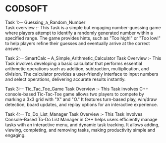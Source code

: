 # CODSOFT
Task 1:--
Guessing_a_Random_Number  
Task overview :- This Task is a simple but engaging number-guessing game where players attempt to identify a randomly generated number within a specified range. The game provides hints, such as "Too high!" or "Too low!" to help players refine their guesses and eventually arrive at the correct answer.


Task 2:--
SmartCalc – A_Simple_Arithmetic_Calculator
Task Overview :- This Task involves developing a basic calculator that performs essential arithmetic operations such as addition, subtraction, multiplication, and division. The calculator provides a user-friendly interface to input numbers and select operations, delivering accurate results instantly.


Task 3:--
Tic_Tac_Toe_Game
Task Overview :- This Task involves C++ console-based Tic-Tac-Toe game allows two players to compete by marking a 3x3 grid with "X" and "O." It features turn-based play, win/draw detection, board updates, and replay options for an interactive experience.


Task 4:--
To_Do_List_Manager
Task Overview :- This Task Involves Console-Based To-Do List Manager in C++ helps users efficiently manage tasks with an interactive menu, and dynamic task tracking. It allows adding, viewing, completing, and removing tasks, making productivity simple and engaging.
